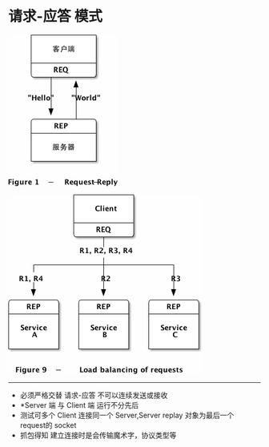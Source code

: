 # 请求-应答 模式

![req-rep](req_rep.png)  

![req-mutrep](./req-mutrep.png)

---
* 必须严格交替 请求-应答 不可以连续发送或接收
* *Server 端 与 Client 端 运行不分先后
* 测试可多个 Client 连接同一个 Server,Server replay 对象为最后一个 request的 socket
* 抓包得知 建立连接时是会传输魔术字，协议类型等